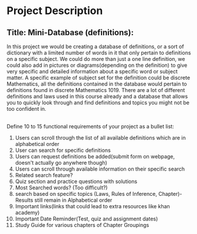 # Project Description

## Title: Mini-Database (definitions):
In this project we would be creating a database of definitions, or a sort of dictionary with a limited number of words in it that only pertain to definitions on a specific subject. We could do more than just a one line definition, we could also add in pictures or diagrams(depending on the definition) to give very specific and detailed information about a specific word or subject matter. A specific example of subject set for the definition could be discrete Mathematics, all the definitions contained in the database would pertain to definitions found in discrete Mathematics 1019. There are a lot of different definitions and laws used in this course already and a database that allows you to quickly look through and find definitions and topics you might not be too confident in.  
<br />

Define 10 to 15 functional requirements of your project as a bullet list:
1. Users can scroll through the list of all available definitions which are in alphabetical order
2. User can search for specific definitions 
3. Users can request definitions be added(submit form on webpage, doesn't actually go anywhere though)
4. Users can scroll through available information on their specific search
5. Related search feature?
6. Quiz section and practice questions with solutions 
7. Most Searched words? (Too difficult?)
8. search based on specific topics (Laws, Rules of Inference, Chapter)-  Results still remain in Alphabetical order
9. Important links(links that could lead to extra resources like khan academy)
10. Important Date Reminder(Test, quiz and assignment dates)
11. Study Guide for various chapters of Chapter Groupings 

